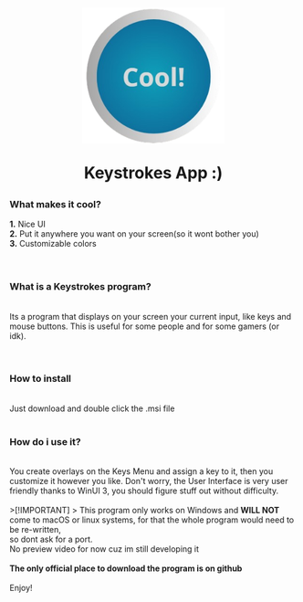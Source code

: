 <h1 align="center">
  <img src="https://github.com/BlueByte64/CoolKeystrokes/blob/master/Assets/AppIcon.png" width="250"> <p float="center">Keystrokes App :)</p>
</h1>


<h3>What makes it cool?</h3>
<b>1.</b> Nice UI <br>
<b>2.</b> Put it anywhere you want on your screen(so it wont bother you) <br>
<b>3.</b> Customizable colors <br>

<br>
<br>
<h3>What is a Keystrokes program?</h3> <br>
Its a program that displays on your screen your current input, like keys and mouse buttons. This is useful for some people and for some gamers (or idk). <br>
<br>
<br>
<h3>How to install</h3> <br>
Just download and double click the .msi file <br>
<br>
<h3>How do i use it?</h3> <br>
You create overlays on the Keys Menu and assign a key to it, then you customize it however you like.
Don't worry, the User Interface is very user friendly thanks to WinUI 3, you should figure stuff out without difficulty. <br>
<br>
>[!IMPORTANT]
> This program only works on Windows and <b> WILL NOT </b> come to macOS or linux systems, for that the whole program would need to be re-written, <br>so dont ask for a port.
<br>
No preview video for now cuz im still developing it
<br>
<br>
<b>The only official place to download the program is on github</b>
<br>
<br>
Enjoy!
